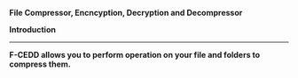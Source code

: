 <Strong>File Compressor, Encncyption, Decryption and Decompressor</Strong>

<b>Introduction<b><hr>
F-CEDD allows you to perform operation on your file and folders to compress them.
